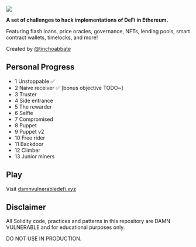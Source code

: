 ![](cover.png)

**A set of challenges to hack implementations of DeFi in Ethereum.**

Featuring flash loans, price oracles, governance, NFTs, lending pools, smart contract wallets, timelocks, and more!

Created by [@tinchoabbate](https://twitter.com/tinchoabbate)

## Personal Progress

* 1 Unstoppable ✅
* 2 Naive receiver ✅ [bonus objective TODO~]
* 3 Truster
* 4 Side entrance
* 5 The rewarder
* 6 Selfie
* 7 Compromised
* 8 Puppet
* 9 Puppet v2
* 10 Free rider
* 11 Backdoor
* 12 Climber
* 13 Junior miners

## Play

Visit [damnvulnerabledefi.xyz](https://damnvulnerabledefi.xyz)

## Disclaimer

All Solidity code, practices and patterns in this repository are DAMN VULNERABLE and for educational purposes only.

DO NOT USE IN PRODUCTION.
